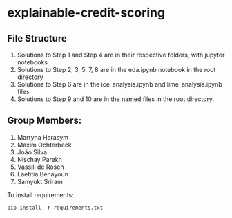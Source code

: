 # explainable-credit-scoring

## File Structure

1. Solutions to Step 1 and Step 4 are in their respective folders, with jupyter notebooks
2. Solutions to Step 2, 3, 5, 7, 8 are in the eda.ipynb notebook in the root directory
3. Solutions to Step 6 are in the ice_analysis.ipynb and lime_analysis.ipynb files
4. Solutions to Step 9 and 10 are in the named files in the root directory.

## Group Members:

1. Martyna Harasym
2. Maxim Ochterbeck
3. João Silva
4. Nischay Parekh
5. Vassili de Rosen
6. Laetitia Benayoun
7. Samyukt Sriram

To install requirements:

`pip install -r requirements.txt`

